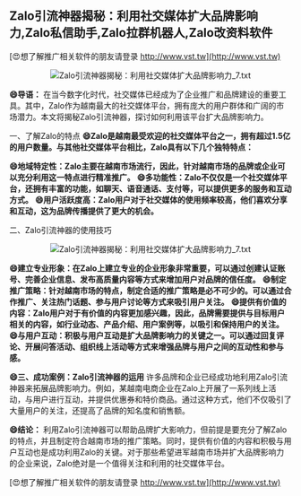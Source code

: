 ## **Zalo引流神器揭秘：利用社交媒体扩大品牌影响力,Zalo私信助手,Zalo拉群机器人,Zalo改资料软件**

[😍想了解推广相关软件的朋友请登录 http://www.vst.tw](http://www.vst.tw)

 <center><img src="https://vst.tw/MP4/tuiguang/png/2.png" alt="Zalo引流神器揭秘：利用社交媒体扩大品牌影响力_7.txt"></center>

**😄导语：**
在当今数字化时代，社交媒体已经成为了企业推广和品牌建设的重要工具。其中，Zalo作为越南最大的社交媒体平台，拥有庞大的用户群体和广阔的市场潜力。本文将揭秘Zalo引流神器，探讨如何利用该平台扩大品牌影响力。

一、了解Zalo的特点
**😄Zalo是越南最受欢迎的社交媒体平台之一，拥有超过1.5亿的用户数量。与其他社交媒体平台相比，Zalo具有以下几个独特特点：**

**😄地域特定性：Zalo主要在越南市场流行，因此，针对越南市场的品牌或企业可以充分利用这一特点进行精准推广。**
**😄多功能性：Zalo不仅仅是一个社交媒体平台，还拥有丰富的功能，如聊天、语音通话、支付等，可以提供更多的服务和互动方式。**
**😄用户活跃度高：Zalo用户对于社交媒体的使用频率较高，他们喜欢分享和互动，这为品牌传播提供了更大的机会。**

二、Zalo引流神器的使用技巧

 <center><img src="https://vst.tw/MP4/tuiguang/png/3.png" alt="Zalo引流神器揭秘：利用社交媒体扩大品牌影响力_7.txt"></center>

**😄建立专业形象：在Zalo上建立专业的企业形象非常重要，可以通过创建认证账号、完善企业信息、发布高质量内容等方式来增加用户对品牌的信任度。**
**😄制定推广策略：针对越南市场的特点，制定合适的推广策略是必不可少的。可以通过合作推广、关注热门话题、参与用户讨论等方式来吸引用户关注。**
**😄提供有价值的内容：Zalo用户对于有价值的内容更加感兴趣，因此，品牌需要提供与目标用户相关的内容，如行业动态、产品介绍、用户案例等，以吸引和保持用户的关注。**
**😄与用户互动：积极与用户互动是扩大品牌影响力的关键之一。可以通过回复评论、开展问答活动、组织线上活动等方式来增强品牌与用户之间的互动性和参与感。**

**😄三、成功案例：Zalo引流神器的运用**
许多品牌和企业已经成功地利用Zalo引流神器来拓展品牌影响力。例如，某越南电商企业在Zalo上开展了一系列线上活动，与用户进行互动，并提供优惠券和特价商品。通过这种方式，他们不仅吸引了大量用户的关注，还提高了品牌的知名度和销售额。

**😄结论：**
利用Zalo引流神器可以帮助品牌扩大影响力，但前提是要充分了解Zalo的特点，并且制定符合越南市场的推广策略。同时，提供有价值的内容和积极与用户互动也是成功利用Zalo的关键。对于那些希望进军越南市场并扩大品牌影响力的企业来说，Zalo绝对是一个值得关注和利用的社交媒体平台。

[😍想了解推广相关软件的朋友请登录 http://www.vst.tw](http://www.vst.tw)



